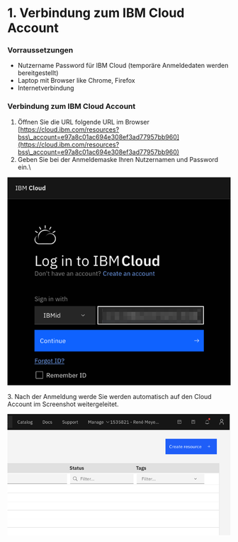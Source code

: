 # 1. Verbindung zum IBM Cloud Account

### Vorraussetzungen

* Nutzername Password für IBM Cloud (temporäre Anmeldedaten werden bereitgestellt)
* Laptop mit Browser like Chrome, Firefox
* Internetverbindung

### Verbindung zum IBM Cloud Account

1. Öffnen Sie die URL folgende URL im Browser\
   [https://cloud.ibm.com/resources?bss\_account=e97a8c01ac694e308ef3ad77957bb960](https://cloud.ibm.com/resources?bss\_account=e97a8c01ac694e308ef3ad77957bb960)
2. Geben Sie bei der Anmeldemaske Ihren Nutzernamen und Password ein.\


![](<.gitbook/assets/image (35) (1) (1).png>)

3\. Nach der Anmeldung werde Sie werden automatisch auf den Cloud Account im Screenshot weitergeleitet.

![](<.gitbook/assets/image (36) (1) (1) (1).png>)

